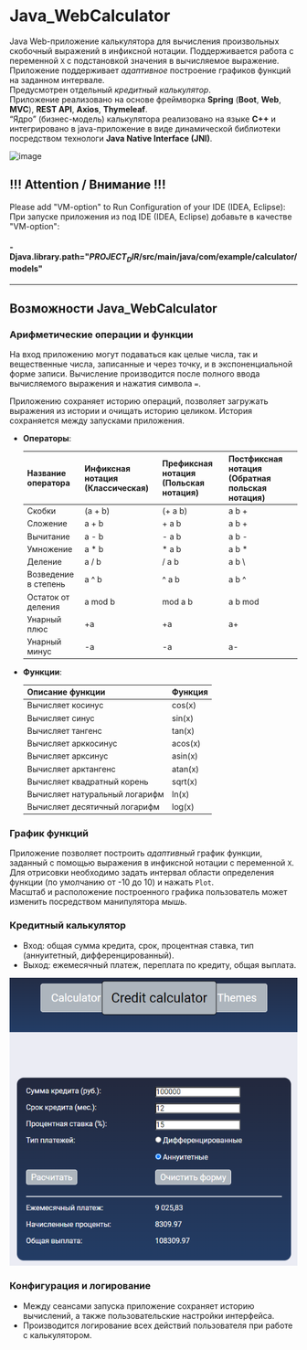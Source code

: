 # Java_WebCalculator

Java Web-приложение калькулятора для вычисления произвольных скобочный выражений в инфиксной нотации. Поддерживается работа с переменной `Х` с подстановкой значения в вычисляемое выражение. Приложение поддерживает *адаптивное* построение графиков функций на заданном интервале.\
Предусмотрен отдельный *кредитный калькулятор*.\
Приложение реализовано на основе фреймворка **Spring** (**Boot**, **Web**, **MVC**), **REST API**, **Axios**, **Thymeleaf**.\
“Ядро” (бизнес-модель) калькулятора реализовано на языке **С++** и интегрировано в java-приложение в виде динамической библиотеки посредством технологи **Java Native Interface (JNI)**.

![image](materials/project-record.gif)


## !!! Attention / Внимание !!!

Please add "VM-option" to Run Configuration of your IDE (IDEA, Eclipse):\
При запуске приложения из под IDE (IDEA, Eclipse) добавьте в качестве "VM-option":

#### -Djava.library.path="$PROJECT_DIR$/src/main/java/com/example/calculator/models"

***

## Возможности Java_WebCalculator

### Арифметические операции и функции

На вход приложению могут подаваться как целые числа, так и вещественные числа, записанные и через точку, и в экспоненциальной форме записи. Вычисление производится после полного ввода вычисляемого выражения и нажатия символа `=`.

Приложению сохраняет историю операций, позволяет загружать выражения из истории и очищать историю целиком. История сохраняется между запусками приложения.

- **Операторы**:

  | Название оператора | Инфиксная нотация (Классическая) | Префиксная нотация (Польская нотация) |  Постфиксная нотация (Обратная польская нотация) |
    | ------ | ------ | ------ | ------ |
  | Скобки | (a + b) | (+ a b) | a b + |
  | Сложение | a + b | + a b | a b + |
  | Вычитание | a - b | - a b | a b - |
  | Умножение | a * b | * a b | a b * |
  | Деление | a / b | / a b | a b \ |
  | Возведение в степень | a ^ b | ^ a b | a b ^ |
  | Остаток от деления | a mod b | mod a b | a b mod |
  | Унарный плюс | +a | +a | a+ |
  | Унарный минус | -a | -a | a- |

- **Функции**:

  | Описание функции | Функция | 
    | ---------------- | ------- |  
  | Вычисляет косинус | cos(x) |   
  | Вычисляет синус | sin(x) |  
  | Вычисляет тангенс | tan(x) |  
  | Вычисляет арккосинус | acos(x) | 
  | Вычисляет арксинус | asin(x) | 
  | Вычисляет арктангенс | atan(x) |
  | Вычисляет квадратный корень | sqrt(x) |
  | Вычисляет натуральный логарифм | ln(x) | 
  | Вычисляет десятичный логарифм | log(x) |


### График функций

Приложение позволяет построить *адаптивный* график функции, заданный с помощью выражения в инфиксной нотации с переменной `Х`.
Для отрисовки необходимо задать интервал области определения функции (по умолчанию от -10 до 10) и нажать `Plot`.\
Масштаб и расположение построенного графика пользователь может изменить посредством манипулятора *мышь*.

### Кредитный калькулятор

- Вход: общая сумма кредита, срок, процентная ставка, тип (аннуитетный, дифференцированный).
- Выход: ежемесячный платеж, переплата по кредиту, общая выплата.

![image](materials/credit_calc.png)

### Конфигурация и логирование
- Между сеансами запуска приложение сохраняет историю вычислений, а также пользовательские настройки интерфейса.
- Производится логирование всех действий пользователя при работе с калькулятором.